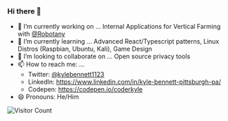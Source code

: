 ### Hi there 👋

- 🔭 I’m currently working on ... Internal Applications for Vertical Farming with [@Robotany](https://github.com/robotany)
- 🌱 I’m currently learning ... Advanced React/Typescript patterns, Linux Distros (Raspbian, Ubuntu, Kali), Game Design
- 👯 I’m looking to collaborate on ... Open source privacy tools
- 📫 How to reach me: ... 
  - Twitter: [@kylebennett1123](https://twitter.com/KyleBennett1123)
  - LinkedIn: https://www.linkedin.com/in/kyle-bennett-pittsburgh-pa/
  - Codepen: https://codepen.io/coderkyle
- 😄 Pronouns: He/Him

![Visitor Count](https://profile-counter.glitch.me/{bennentterprise}/count.svg)
<!--
**BennEntterprise/bennentterprise** is a ✨ _special_ ✨ repository because its `README.md` (this file) appears on your GitHub profile.

Here are some ideas to get you started:

- 🤔 I’m looking for help with ...
- 💬 Ask me about ... 
- ⚡ Fun fact: ...
-->
